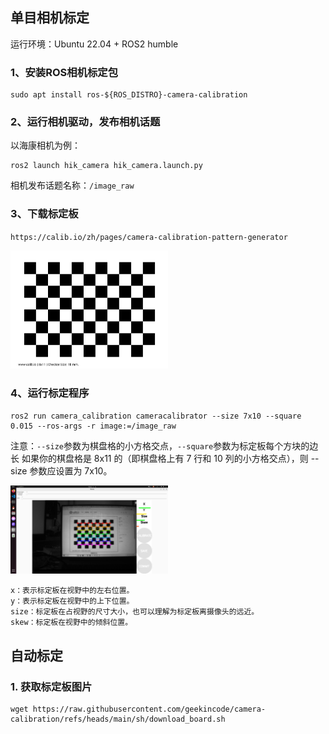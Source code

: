## 单目相机标定

运行环境：Ubuntu 22.04 + ROS2 humble

### 1、安装ROS相机标定包
```
sudo apt install ros-${ROS_DISTRO}-camera-calibration
```

### 2、运行相机驱动，发布相机话题
以海康相机为例：
```
ros2 launch hik_camera hik_camera.launch.py
```
相机发布话题名称：`/image_raw`

### 3、下载标定板
`https://calib.io/zh/pages/camera-calibration-pattern-generator`

<img src="doc/pattern.png" width="50%" height="auto" />

### 4、运行标定程序
```
ros2 run camera_calibration cameracalibrator --size 7x10 --square 0.015 --ros-args -r image:=/image_raw
```
注意：`--size`参数为棋盘格的小方格交点，`--square`参数为标定板每个方块的边长
如果你的棋盘格是 8x11 的（即棋盘格上有 7 行和 10 列的小方格交点），则 --size 参数应设置为 7x10。

<img src="doc/calibration.png" width="50%" height="auto" />

```
x：表示标定板在视野中的左右位置。
y：表示标定板在视野中的上下位置。
size：标定板在占视野的尺寸大小，也可以理解为标定板离摄像头的远近。
skew：标定板在视野中的倾斜位置。
```

## 自动标定
### 1. 获取标定板图片
```
wget https://raw.githubusercontent.com/geekincode/camera-calibration/refs/heads/main/sh/download_board.sh
```
